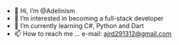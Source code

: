 - 👋 Hi, I’m @Adelinism
- 👀 I’m interested in becoming a full-stack developer
- 🌱 I’m currently learning C#, Python and Dart
- 📫 How to reach me ... e-mail: ajrd291312@gmail.com

<!---
Adelinism/Adelinism is a ✨ special ✨ repository because its `README.md` (this file) appears on your GitHub profile.
You can click the Preview link to take a look at your changes.
--->
